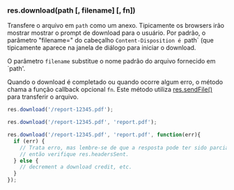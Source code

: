 <h3 id='res.download'>res.download(path [, filename] [, fn])</h3>

Transfere o arquivo em `path` como um anexo. Tipicamente os browsers irão mostrar mostrar o prompt de download para o usuário.
Por padrão, o parâmetro "filename=" do cabeçalho `Content-Disposition é `path` (que tipicamente aparece na janela de diálogo para iniciar o download.

O parâmetro `filename` substitue o nome padrão do arquivo fornecido em `path'.

Quando o download é completado ou quando ocorre algum erro, o método chama a função callback opcional `fn`. Este método utiliza [res.sendFile()](#res.sendFile) para transferir o arquivo.
~~~js
res.download('/report-12345.pdf');

res.download('/report-12345.pdf', 'report.pdf');

res.download('/report-12345.pdf', 'report.pdf', function(err){
  if (err) {
    // Trata erro, mas lembre-se de que a resposta pode ter sido parcialmente enviada,
    // então verifique res.headersSent.
  } else {
    // decrement a download credit, etc.
  }
});
~~~
